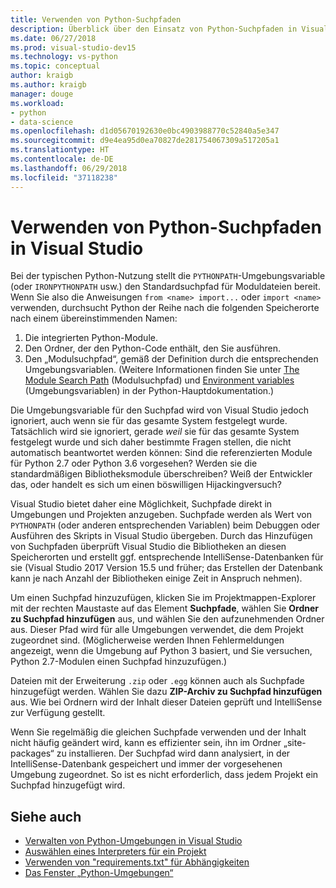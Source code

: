 ```yaml
---
title: Verwenden von Python-Suchpfaden
description: Überblick über den Einsatz von Python-Suchpfaden in Visual Studio in Umgebungen und Projekten.
ms.date: 06/27/2018
ms.prod: visual-studio-dev15
ms.technology: vs-python
ms.topic: conceptual
author: kraigb
ms.author: kraigb
manager: douge
ms.workload:
- python
- data-science
ms.openlocfilehash: d1d05670192630e0bc4903988770c52840a5e347
ms.sourcegitcommit: d9e4ea95d0ea70827de281754067309a517205a1
ms.translationtype: HT
ms.contentlocale: de-DE
ms.lasthandoff: 06/29/2018
ms.locfileid: "37118238"
---
```

# <a name="how-visual-studio-uses-python-search-paths"></a>Verwenden von Python-Suchpfaden in Visual Studio

Bei der typischen Python-Nutzung stellt die `PYTHONPATH`-Umgebungsvariable (oder `IRONPYTHONPATH` usw.) den Standardsuchpfad für Moduldateien bereit. Wenn Sie also die Anweisungen `from <name> import...` oder `import <name>` verwenden, durchsucht Python der Reihe nach die folgenden Speicherorte nach einem übereinstimmenden Namen:

1. Die integrierten Python-Module.
1. Den Ordner, der den Python-Code enthält, den Sie ausführen.
1. Den „Modulsuchpfad“, gemäß der Definition durch die entsprechenden Umgebungsvariablen. (Weitere Informationen finden Sie unter [The Module Search Path](https://docs.python.org/2/tutorial/modules.html#the-module-search-path) (Modulsuchpfad) und [Environment variables](https://docs.python.org/2/using/cmdline.html#envvar-PYTHONPATH) (Umgebungsvariablen) in der Python-Hauptdokumentation.)

Die Umgebungsvariable für den Suchpfad wird von Visual Studio jedoch ignoriert, auch wenn sie für das gesamte System festgelegt wurde. Tatsächlich wird sie ignoriert, gerade *weil* sie für das gesamte System festgelegt wurde und sich daher bestimmte Fragen stellen, die nicht automatisch beantwortet werden können: Sind die referenzierten Module für Python 2.7 oder Python 3.6 vorgesehen? Werden sie die standardmäßigen Bibliotheksmodule überschreiben? Weiß der Entwickler das, oder handelt es sich um einen böswilligen Hijackingversuch?

Visual Studio bietet daher eine Möglichkeit, Suchpfade direkt in Umgebungen und Projekten anzugeben. Suchpfade werden als Wert von `PYTHONPATH` (oder anderen entsprechenden Variablen) beim Debuggen oder Ausführen des Skripts in Visual Studio übergeben. Durch das Hinzufügen von Suchpfaden überprüft Visual Studio die Bibliotheken an diesen Speicherorten und erstellt ggf. entsprechende IntelliSense-Datenbanken für sie (Visual Studio 2017 Version 15.5 und früher; das Erstellen der Datenbank kann je nach Anzahl der Bibliotheken einige Zeit in Anspruch nehmen).

Um einen Suchpfad hinzuzufügen, klicken Sie im Projektmappen-Explorer mit der rechten Maustaste auf das Element **Suchpfade**, wählen Sie **Ordner zu Suchpfad hinzufügen** aus, und wählen Sie den aufzunehmenden Ordner aus. Dieser Pfad wird für alle Umgebungen verwendet, die dem Projekt zugeordnet sind. (Möglicherweise werden Ihnen Fehlermeldungen angezeigt, wenn die Umgebung auf Python 3 basiert, und Sie versuchen, Python 2.7-Modulen einen Suchpfad hinzuzufügen.)

Dateien mit der Erweiterung `.zip` oder `.egg` können auch als Suchpfade hinzugefügt werden. Wählen Sie dazu **ZIP-Archiv zu Suchpfad hinzufügen** aus. Wie bei Ordnern wird der Inhalt dieser Dateien geprüft und IntelliSense zur Verfügung gestellt.

Wenn Sie regelmäßig die gleichen Suchpfade verwenden und der Inhalt nicht häufig geändert wird, kann es effizienter sein, ihn im Ordner „site-packages“ zu installieren. Der Suchpfad wird dann analysiert, in der IntelliSense-Datenbank gespeichert und immer der vorgesehenen Umgebung zugeordnet. So ist es nicht erforderlich, dass jedem Projekt ein Suchpfad hinzugefügt wird.

## <a name="see-also"></a>Siehe auch

- [Verwalten von Python-Umgebungen in Visual Studio](managing-python-environments-in-visual-studio.md)
- [Auswählen eines Interpreters für ein Projekt](selecting-a-python-environment-for-a-project.md)
- [Verwenden von "requirements.txt" für Abhängigkeiten](managing-required-packages-with-requirements-txt.md)
- [Das Fenster „Python-Umgebungen“](python-environments-window-tab-reference.md)
